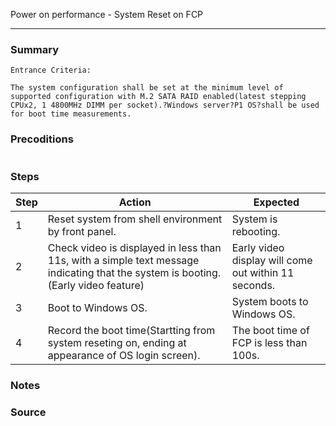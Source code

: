 Power on performance - System Reset on FCP

---
### Summary
```
Entrance Criteria:

The system configuration shall be set at the minimum level of supported configuration with M.2 SATA RAID enabled(latest stepping CPUx2, 1 4800MHz DIMM per socket).?Windows server?P1 OS?shall be used for boot time measurements.
```

### Precoditions
```
```


### Steps

Step | Action | Expected
----- | ------ | ------
1 | Reset system from shell environment by front panel. | System is rebooting.
2 | Check video is displayed in less than 11s, with a simple text message indicating that the system is booting. (Early video feature) | Early video display will come out within 11 seconds.
3 | Boot to Windows OS. | System boots to Windows OS.
4 | Record the boot time(Startting from system reseting on, ending at appearance of OS login screen). | The boot time of FCP is less than 100s.



### Notes


### Source

